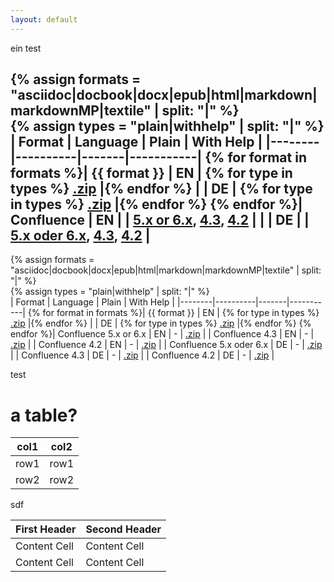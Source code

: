 ```yaml
---
layout: default
---
```


<p>ein test</p>

{% assign formats = "asciidoc|docbook|docx|epub|html|markdown|markdownMP|textile" | split: "|"  %}  
{% assign types = "plain|withhelp" | split: "|"  %}  
| Format | Language | Plain | With Help |
|--------|----------|-------|-----------|
{% for format in formats %}| {{ format }} | EN | {% for type in types %} [.zip](download/arc42-template-EN-{{type}}-{{format}}.zip?raw=true) |{% endfor %}
|  | DE | {% for type in types %} [.zip](download/arc42-template-DE-{{type}}-{{format}}.zip?raw=true) |{% endfor %}
{% endfor %}| Confluence | EN |  | [5.x or 6.x](https://dl.dropboxusercontent.com/u/45486/arc42-downloads/confluence/templateEN-V6-confluence-53.xml.zip), [4.3](https://dl.dropbox.com/u/45486/arc42-downloads/confluence/templateEN-V6-confluence-43.xml.zip), [4.2](https://dl.dropbox.com/u/45486/arc42-downloads/confluence/templateEN-221927-74.xml.zip) |
|            | DE |  | [5.x oder 6.x](https://dl.dropboxusercontent.com/u/45486/arc42-downloads/confluence/templateDE-V6-confluence-53.xml.zip), [4.3](https://dl.dropbox.com/u/45486/arc42-downloads/confluence/templateDE-V6-confluence-43.xml.zip), [4.2](https://dl.dropbox.com/u/45486/arc42-downloads/confluence/templateDE-222302-76.xml.zip) |
----


{% assign formats = "asciidoc|docbook|docx|epub|html|markdown|markdownMP|textile" | split: "|"  %}  
{% assign types = "plain|withhelp" | split: "|"  %}  
| Format | Language | Plain | With Help |
|--------|----------|-------|-----------|
{% for format in formats %}| {{ format }} | EN | {% for type in types %} [.zip](download/arc42-template-EN-{{type}}-{{format}}.zip?raw=true) |{% endfor %}
|  | DE | {% for type in types %} [.zip](download/arc42-template-DE-{{type}}-{{format}}.zip?raw=true) |{% endfor %}
{% endfor %}| Confluence 5.x or 6.x | EN | - | [.zip](https://dl.dropboxusercontent.com/u/45486/arc42-downloads/confluence/templateEN-V6-confluence-53.xml.zip) |
| Confluence 4.3 | EN | - | [.zip](https://dl.dropbox.com/u/45486/arc42-downloads/confluence/templateEN-V6-confluence-43.xml.zip) |
| Confluence 4.2 | EN | - | [.zip](https://dl.dropbox.com/u/45486/arc42-downloads/confluence/templateEN-221927-74.xml.zip) |
| Confluence 5.x oder 6.x | DE | - | [.zip](https://dl.dropboxusercontent.com/u/45486/arc42-downloads/confluence/templateDE-V6-confluence-53.xml.zip) | 
| Confluence 4.3 | DE | - | [.zip](https://dl.dropbox.com/u/45486/arc42-downloads/confluence/templateDE-V6-confluence-43.xml.zip) |
| Confluence 4.2 | DE | - | [.zip](https://dl.dropbox.com/u/45486/arc42-downloads/confluence/templateDE-222302-76.xml.zip) |

test

a table?
========

| col1 | col2 |
| ---- | ---- |
| row1 | row1 |
| row2 | row2 |

sdf


| First Header  | Second Header |
| ------------- | ------------- |
| Content Cell  | Content Cell  |
| Content Cell  | Content Cell  |

